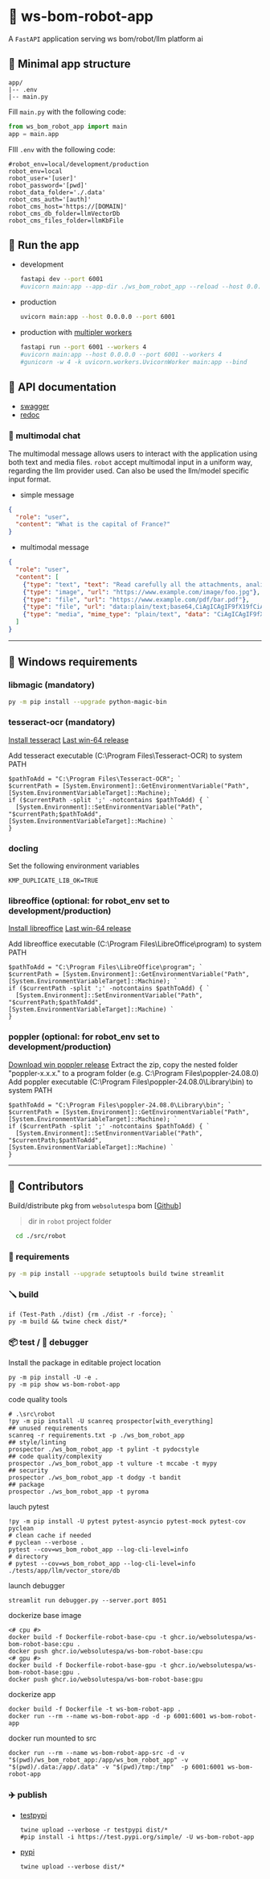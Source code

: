 # 🤖 ws-bom-robot-app

A `FastAPI` application serving ws bom/robot/llm platform ai

## 🌵 Minimal app structure

```env
app/
|-- .env
|-- main.py
```

Fill `main.py` with the following code:

```python
from ws_bom_robot_app import main
app = main.app
```

FIll `.env` with the following code:

```env
#robot_env=local/development/production
robot_env=local
robot_user='[user]'
robot_password='[pwd]'
robot_data_folder='./.data'
robot_cms_auth='[auth]'
robot_cms_host='https://[DOMAIN]'
robot_cms_db_folder=llmVectorDb
robot_cms_files_folder=llmKbFile
```

## 🚀 Run the app

- development

  ```bash
  fastapi dev --port 6001
  #uvicorn main:app --app-dir ./ws_bom_robot_app --reload --host 0.0.0.0 --port 6001 
  ```  

- production

  ```bash  
  uvicorn main:app --host 0.0.0.0 --port 6001  
  ```

- production with [multipler workers](https://fastapi.tiangolo.com/deployment/server-workers/#multiple-workers)

  ```bash
  fastapi run --port 6001 --workers 4
  #uvicorn main:app --host 0.0.0.0 --port 6001 --workers 4
  #gunicorn -w 4 -k uvicorn.workers.UvicornWorker main:app --bind
  ```

## 📖 API documentation

- [swagger](http://localhost:6001/docs)
- [redoc](http://localhost:6001/redoc)

### 💬 multimodal chat

The multimodal message allows users to interact with the application using both text and media files. 
`robot` accept multimodal input in a uniform way, regarding the llm provider used. Can also be used the llm/model specific input format.

- simple message

```json
{
  "role": "user",
  "content": "What is the capital of France?"
}
```

- multimodal message

```json
{
  "role": "user",
  "content": [
    {"type": "text", "text": "Read carefully all the attachments, analize the content and provide a summary for each one:"},        
    {"type": "image", "url": "https://www.example.com/image/foo.jpg"},        
    {"type": "file", "url": "https://www.example.com/pdf/bar.pdf"},   
    {"type": "file", "url": "data:plain/text;base64,CiAgICAgIF9fX19fCiAgICAgLyAgIC..."}, # base64 encoded file     
    {"type": "media", "mime_type": "plain/text", "data": "CiAgICAgIF9fX19fCiAgICAgLyAgIC..."} # google/gemini specific input format    
  ]          
}
```

---

## 🔖 Windows requirements  

### libmagic (mandatory)

  ```bash
  py -m pip install --upgrade python-magic-bin
  ```
  
### tesseract-ocr (mandatory)

  [Install tesseract](https://github.com/UB-Mannheim/tesseract/wiki)
  [Last win-64 release](https://github.com/tesseract-ocr/tesseract/releases/download/5.5.0/tesseract-ocr-w64-setup-5.5.0.20241111.exe)

  Add tesseract executable (C:\Program Files\Tesseract-OCR) to system PATH
  
  ```pwsh
  $pathToAdd = "C:\Program Files\Tesseract-OCR"; `
  $currentPath = [System.Environment]::GetEnvironmentVariable("Path", [System.EnvironmentVariableTarget]::Machine); `
  if ($currentPath -split ';' -notcontains $pathToAdd) { `
    [System.Environment]::SetEnvironmentVariable("Path", "$currentPath;$pathToAdd", [System.EnvironmentVariableTarget]::Machine) `
  }
  ```

### docling

  Set the following environment variables

  ```pwsh
  KMP_DUPLICATE_LIB_OK=TRUE
  ```    

### libreoffice (optional: for robot_env set to development/production)

  [Install libreoffice](https://www.libreoffice.org/download/download-libreoffice/)
  [Last win-64 release](https://download.documentfoundation.org/libreoffice/stable/24.8.2/win/x86_64/LibreOffice_24.8.2_Win_x86-64.msi)

  Add libreoffice executable (C:\Program Files\LibreOffice\program) to system PATH

  ```pwsh
  $pathToAdd = "C:\Program Files\LibreOffice\program"; `
  $currentPath = [System.Environment]::GetEnvironmentVariable("Path", [System.EnvironmentVariableTarget]::Machine); `
  if ($currentPath -split ';' -notcontains $pathToAdd) { `
    [System.Environment]::SetEnvironmentVariable("Path", "$currentPath;$pathToAdd", [System.EnvironmentVariableTarget]::Machine) `
  }
  ```

### poppler (optional: for robot_env set to development/production)

  [Download win poppler release](https://github.com/oschwartz10612/poppler-windows/releases)
  Extract the zip, copy the nested folder "poppler-x.x.x." to a program folder (e.g. C:\Program Files\poppler-24.08.0)
  Add poppler executable (C:\Program Files\poppler-24.08.0\Library\bin) to system PATH

  ```pwsh
  $pathToAdd = "C:\Program Files\poppler-24.08.0\Library\bin"; `
  $currentPath = [System.Environment]::GetEnvironmentVariable("Path", [System.EnvironmentVariableTarget]::Machine); `
  if ($currentPath -split ';' -notcontains $pathToAdd) { `
    [System.Environment]::SetEnvironmentVariable("Path", "$currentPath;$pathToAdd", [System.EnvironmentVariableTarget]::Machine) `
  }
  ```

---

## 👷 Contributors

Build/distribute pkg from `websolutespa` bom [[Github](https://github.com/websolutespa/bom)]

> dir in `robot` project folder

```bash
  cd ./src/robot
```

### 🔖 requirements

```bash
py -m pip install --upgrade setuptools build twine streamlit 
```

### 🪛 build

```pwsh
if (Test-Path ./dist) {rm ./dist -r -force}; `
py -m build && twine check dist/*
```

### 📦 test / 🧪 debugger

Install the package in editable project location

```pwsh
py -m pip install -U -e .
py -m pip show ws-bom-robot-app
```

code quality tools
  
```pwsh
# .\src\robot
!py -m pip install -U scanreq prospector[with_everything]
## unused requirements
scanreq -r requirements.txt -p ./ws_bom_robot_app
## style/linting
prospector ./ws_bom_robot_app -t pylint -t pydocstyle
## code quality/complexity
prospector ./ws_bom_robot_app -t vulture -t mccabe -t mypy 
## security
prospector ./ws_bom_robot_app -t dodgy -t bandit
## package
prospector ./ws_bom_robot_app -t pyroma
```

lauch pytest

```pwsh
!py -m pip install -U pytest pytest-asyncio pytest-mock pytest-cov pyclean
# clean cache if needed
# pyclean --verbose .
pytest --cov=ws_bom_robot_app --log-cli-level=info
# directory
# pytest --cov=ws_bom_robot_app --log-cli-level=info ./tests/app/llm/vector_store/db
```

launch debugger

```pwsh
streamlit run debugger.py --server.port 8051
```

dockerize base image

```pwsh
<# cpu #>
docker build -f Dockerfile-robot-base-cpu -t ghcr.io/websolutespa/ws-bom-robot-base:cpu .
docker push ghcr.io/websolutespa/ws-bom-robot-base:cpu
<# gpu #>
docker build -f Dockerfile-robot-base-gpu -t ghcr.io/websolutespa/ws-bom-robot-base:gpu .
docker push ghcr.io/websolutespa/ws-bom-robot-base:gpu
```

dockerize app

```pwsh
docker build -f Dockerfile -t ws-bom-robot-app .
docker run --rm --name ws-bom-robot-app -d -p 6001:6001 ws-bom-robot-app
```

docker run mounted to src

```pwsh
docker run --rm --name ws-bom-robot-app-src -d -v "$(pwd)/ws_bom_robot_app:/app/ws_bom_robot_app" -v "$(pwd)/.data:/app/.data" -v "$(pwd)/tmp:/tmp"  -p 6001:6001 ws-bom-robot-app
```

### ✈️ publish

- [testpypi](https://test.pypi.org/project/ws-bom-robot-app/)

  ```pwsh
  twine upload --verbose -r testpypi dist/*
  #pip install -i https://test.pypi.org/simple/ -U ws-bom-robot-app 
  ```

- [pypi](https://pypi.org/project/ws-bom-robot-app/)

  ```pwsh
  twine upload --verbose dist/* 

  ```
